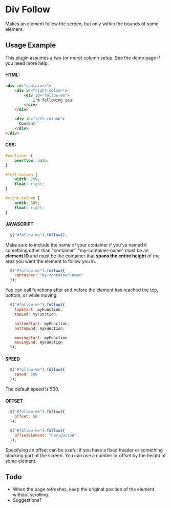 Div Follow
===========

Makes an element follow the screen, but only within the bounds of some element.

Usage Example
----

This plugin assumes a two (or more) column setup. See the demo page if you need more help.

#### HTML:
```html
<div id="container">
    <div id="right-column">
        <div id="follow-me">
            I'm following you!
        </div>
    </div>

    <div id="left-column">
      Content
    </div>
</div>
```

#### CSS:
```css
#container {
    overflow: auto;
}

#left-column {
    width: 70%;
    float: right;
}

#right-column {
    width: 30%;
    float: right;
}
```

#### JAVASCRIPT
```javascript
  $("#follow-me").follow();
```

Make sure to include the name of your container if you've named it something other than "container". "my-container-name" must be an **element ID** and must be the container that **spans the entire height** of the area you want the element to follow you in.

```javascript
  $("#follow-me").follow({
    container: "my-container-name"
  });
```

You can call functions after and before the element has reached the top, bottom, or while moving.

```javascript
  $("#follow-me").follow({
    topStart: myFunction,
    topEnd: myFunction,

    bottomStart: myFunction,
    bottomEnd: myFunction,

    movingStart: myFunction
    movingEnd: myFunction
  });
```

#### SPEED
```javascript
  $("#follow-me").follow({
    speed: 500
  });
```

The default speed is 500.


#### OFFSET
```javascript
  $("#follow-me").follow({
    offset: 50
  });

  $("#follow-me").follow({
    offsetElement: "navigation"
  });
```

Specifying an offset can be useful if you have a fixed header or something blocking part of the screen. You can use a number or offset by the height of some element.

Todo
----
- When the page refreshes, keep the original position of the element without scrolling.
- Suggestions?